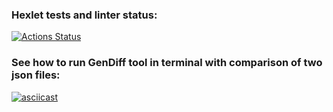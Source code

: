 ### Hexlet tests and linter status:
[![Actions Status](https://github.com/kronnoss37/frontend-project-46/actions/workflows/hexlet-check.yml/badge.svg)](https://github.com/kronnoss37/frontend-project-46/actions)

### See how to run GenDiff tool in terminal with comparison of two json files:
[![asciicast](https://asciinema.org/a/MSbS8x8KigXzCQ4zQ8oo84IFj.svg)](https://asciinema.org/a/MSbS8x8KigXzCQ4zQ8oo84IFj)